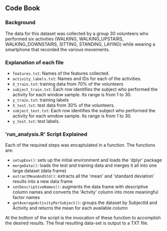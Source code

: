 ## Code Book

### Background

The data for this dataset was collected by a group 30 volunteers who performed six activities (WALKING, WALKING_UPSTAIRS, WALKING_DOWNSTAIRS, SITTING, STANDING, LAYING) while wearing a smartphone that recorded the various movements.

### Explanation of each file

* `features.txt`: Names of the features collected.
* `activity_labels.txt`: Names and IDs for each of the activities.
* `X_train.txt`: training data from 70% of the volunteers
* `subject_train.txt`: Each row identifies the subject who performed the activity for each window sample. Its range is from 1 to 30. 
* `y_train.txt`: training labels
* `X_test.txt`: test data from 30% of the volunteers.
* `subject_test.txt`: Each row identifies the subject who performed the activity for each window sample. Its range is from 1 to 30.
* `y_test.txt`: test labels.

### 'run_analysis.R' Script Explained

Each of the required steps was encaptulated in a function. The functions are:
* `setupEnv()`: sets up the initial environment and loads the 'dplyr' package
* `mergeData()`: loads the test and training data and merges it all into one large dataset (data frame)
* `extractMeanAndStd()`: extracts all the 'mean' and 'standard deviation' results into a new data frame
* `setDescriptiveNames()`: augments the data frame with descriptive column names and converts the 'Actvity' column into more meaningful factor names
* `getAverageActivityPerSubject()`: groups the dataset by SubjectId and Activity and returns the mean for each available column
 
At the bottom of the script is the invocation of these function to accomplish the desired results. The final resulting data-set is output to a TXT file.
